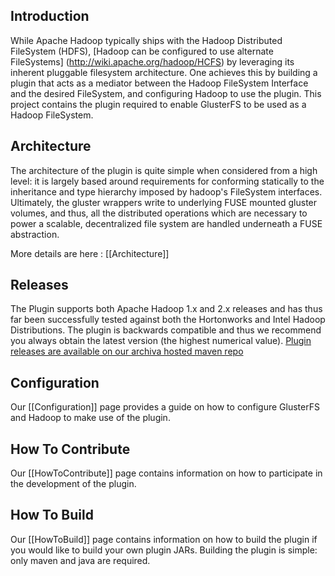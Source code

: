 ## Introduction ##

While Apache Hadoop typically ships with the Hadoop Distributed FileSystem (HDFS), [Hadoop can be configured to use alternate FileSystems] (http://wiki.apache.org/hadoop/HCFS) by leveraging its inherent pluggable filesystem architecture. One achieves this by building a plugin that acts as a mediator between the Hadoop FileSystem Interface and the desired FileSystem, and configuring Hadoop to use the plugin. This project contains the plugin required to enable GlusterFS to be used as a Hadoop FileSystem. 

## Architecture ##

The architecture of the plugin is quite simple when considered from a high level: it is largely based around requirements for conforming statically to the inheritance and type hierarchy imposed by hadoop's FileSystem interfaces.  Ultimately, the gluster wrappers write to underlying FUSE mounted gluster volumes, and thus, all the distributed operations which are necessary to power a scalable, decentralized file system are handled underneath a FUSE abstraction.  

More details are here : [[Architecture]]


## Releases ##

The Plugin supports both Apache Hadoop 1.x and 2.x releases and has thus far been successfully tested against both the Hortonworks and Intel Hadoop Distributions. The plugin is backwards compatible and thus we recommend you always obtain the latest version (the highest numerical value). [Plugin releases are available on our archiva hosted maven repo](http://23.23.239.119/archiva/browse/org.apache.hadoop.fs.glusterfs/glusterfs-hadoop) 

## Configuration ##

Our [[Configuration]] page provides a guide on how to configure GlusterFS and Hadoop to make use of the plugin.  

## How To Contribute ##

Our [[HowToContribute]] page contains information on how to participate in the development of the plugin.

## How To Build ##

Our [[HowToBuild]] page contains information on how to build the plugin if you would like to build your own plugin JARs.  Building the plugin is simple: only maven and java are required. 